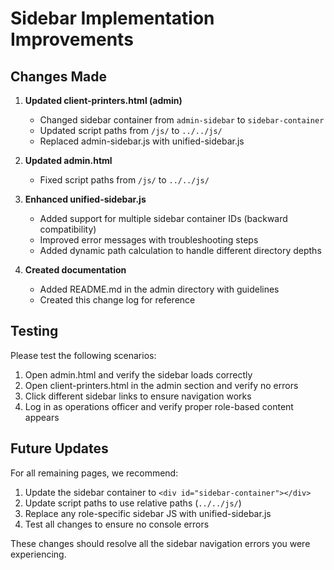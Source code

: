 # Sidebar Implementation Improvements

## Changes Made

1. **Updated client-printers.html (admin)**
   - Changed sidebar container from `admin-sidebar` to `sidebar-container`
   - Updated script paths from `/js/` to `../../js/`
   - Replaced admin-sidebar.js with unified-sidebar.js

2. **Updated admin.html**
   - Fixed script paths from `/js/` to `../../js/`

3. **Enhanced unified-sidebar.js**
   - Added support for multiple sidebar container IDs (backward compatibility)
   - Improved error messages with troubleshooting steps
   - Added dynamic path calculation to handle different directory depths

4. **Created documentation**
   - Added README.md in the admin directory with guidelines
   - Created this change log for reference

## Testing

Please test the following scenarios:

1. Open admin.html and verify the sidebar loads correctly
2. Open client-printers.html in the admin section and verify no errors
3. Click different sidebar links to ensure navigation works
4. Log in as operations officer and verify proper role-based content appears

## Future Updates

For all remaining pages, we recommend:

1. Update the sidebar container to `<div id="sidebar-container"></div>`
2. Update script paths to use relative paths (`../../js/`)
3. Replace any role-specific sidebar JS with unified-sidebar.js
4. Test all changes to ensure no console errors

These changes should resolve all the sidebar navigation errors you were experiencing.
